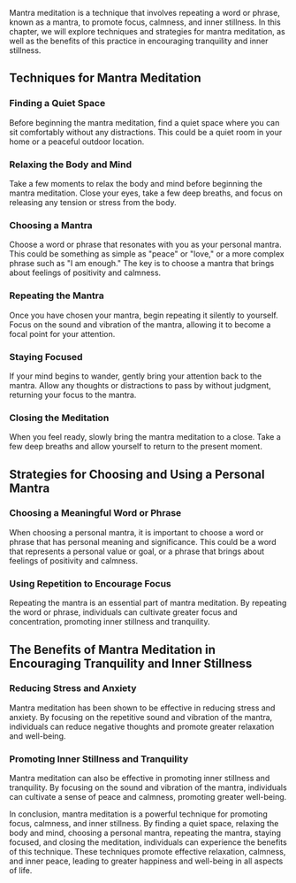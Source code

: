 
Mantra meditation is a technique that involves repeating a word or phrase, known as a mantra, to promote focus, calmness, and inner stillness. In this chapter, we will explore techniques and strategies for mantra meditation, as well as the benefits of this practice in encouraging tranquility and inner stillness.

Techniques for Mantra Meditation
--------------------------------

### Finding a Quiet Space

Before beginning the mantra meditation, find a quiet space where you can sit comfortably without any distractions. This could be a quiet room in your home or a peaceful outdoor location.

### Relaxing the Body and Mind

Take a few moments to relax the body and mind before beginning the mantra meditation. Close your eyes, take a few deep breaths, and focus on releasing any tension or stress from the body.

### Choosing a Mantra

Choose a word or phrase that resonates with you as your personal mantra. This could be something as simple as "peace" or "love," or a more complex phrase such as "I am enough." The key is to choose a mantra that brings about feelings of positivity and calmness.

### Repeating the Mantra

Once you have chosen your mantra, begin repeating it silently to yourself. Focus on the sound and vibration of the mantra, allowing it to become a focal point for your attention.

### Staying Focused

If your mind begins to wander, gently bring your attention back to the mantra. Allow any thoughts or distractions to pass by without judgment, returning your focus to the mantra.

### Closing the Meditation

When you feel ready, slowly bring the mantra meditation to a close. Take a few deep breaths and allow yourself to return to the present moment.

Strategies for Choosing and Using a Personal Mantra
---------------------------------------------------

### Choosing a Meaningful Word or Phrase

When choosing a personal mantra, it is important to choose a word or phrase that has personal meaning and significance. This could be a word that represents a personal value or goal, or a phrase that brings about feelings of positivity and calmness.

### Using Repetition to Encourage Focus

Repeating the mantra is an essential part of mantra meditation. By repeating the word or phrase, individuals can cultivate greater focus and concentration, promoting inner stillness and tranquility.

The Benefits of Mantra Meditation in Encouraging Tranquility and Inner Stillness
--------------------------------------------------------------------------------

### Reducing Stress and Anxiety

Mantra meditation has been shown to be effective in reducing stress and anxiety. By focusing on the repetitive sound and vibration of the mantra, individuals can reduce negative thoughts and promote greater relaxation and well-being.

### Promoting Inner Stillness and Tranquility

Mantra meditation can also be effective in promoting inner stillness and tranquility. By focusing on the sound and vibration of the mantra, individuals can cultivate a sense of peace and calmness, promoting greater well-being.

In conclusion, mantra meditation is a powerful technique for promoting focus, calmness, and inner stillness. By finding a quiet space, relaxing the body and mind, choosing a personal mantra, repeating the mantra, staying focused, and closing the meditation, individuals can experience the benefits of this technique. These techniques promote effective relaxation, calmness, and inner peace, leading to greater happiness and well-being in all aspects of life.
